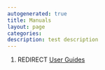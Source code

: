 ```yaml
---
autogenerated: true
title: Manuals
layout: page
categories: 
description: test description
---
```


1.  REDIRECT [User Guides](User_Guides)
